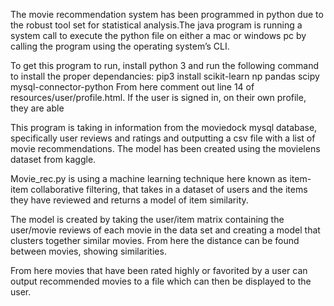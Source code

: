 The movie recommendation system has been programmed in python due to the robust tool set for statistical analysis.The java program  is running a system call to execute the python file on either a mac or windows pc by calling the program using the operating system’s CLI.

To get this program to run, install python 3 and run the following command to install the proper dependancies: pip3 install scikit-learn np pandas scipy mysql-connector-python
From here comment out line 14 of resources/user/profile.html. If the user is signed in, on their own profile, they are able

This program is taking in information from the moviedock mysql database, specifically user reviews and ratings and outputting a csv file with a list of movie recommendations. The model has been created using the movielens dataset from kaggle.

Movie_rec.py is using a machine learning technique here known as item-item collaborative filtering, that takes in a dataset of users and the items they have reviewed and returns a model of item similarity.

The model is created by taking the user/item matrix containing the user/movie reviews of each movie in the data set and creating a model that clusters together similar movies. From here the distance can be found between movies, showing similarities.

From here movies that have been rated highly or favorited by a user can output recommended movies to a file which can then be displayed to the user.

